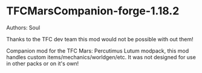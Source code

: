 # TFCMarsCompanion-forge-1.18.2
Authors: Soul

Thanks to the TFC dev team this mod would not be possible with out them!

Companion mod for the TFC Mars: Percutimus Lutum modpack, this mod handles custom items/mechanics/worldgen/etc.
It was not designed for use in other packs or on it's own!
